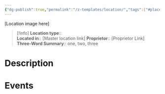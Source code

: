 ```yaml
---
{"dg-publish":true,"permalink":"/z-templates/location/","tags":["#place"]}
---
```


[Location image here]
>[!info]
>**Location type**::  
>**Located in**:: [Master location link]
>**Proprietor**:: [Proprietor Link]
>**Three-Word Summary**:: one, two, three 

# Description


# Events

